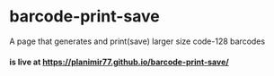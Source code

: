 # barcode-print-save
A page that generates and print(save) larger size code-128 barcodes
#### is live at https://planimir77.github.io/barcode-print-save/
